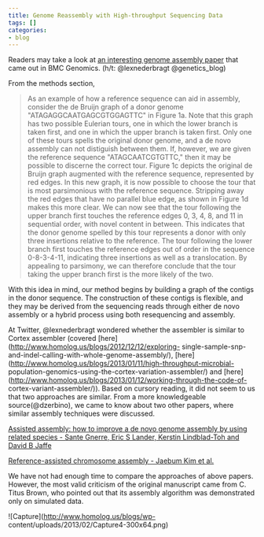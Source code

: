 ```yaml
---
title: Genome Reassembly with High-throughput Sequencing Data
tags: []
categories:
- blog
---
```

Readers may take a look at [an interesting genome assembly
paper](http://www.biomedcentral.com/1471-2164/14/S1/S8) that came out in BMC
Genomics. (h/t: @lexnederbragt @genetics_blog)
<!--more-->

From the methods section,

> As an example of how a reference sequence can aid in assembly, consider the
de Bruijn graph of a donor genome "ATAGAGGCAATGAGCGTGGAGTTC" in Figure 1a.
Note that this graph has two possible Eulerian tours, one in which the lower
branch is taken first, and one in which the upper branch is taken first. Only
one of these tours spells the original donor genome, and a de novo assembly
can not distiguish between them. If, however, we are given the reference
sequence "ATAGCAATCGTGTTC," then it may be possible to discerne the correct
tour. Figure 1c depicts the original de Bruijn graph augmented with the
reference sequence, represented by red edges. In this new graph, it is now
possible to choose the tour that is most parsimonious with the reference
sequence. Stripping away the red edges that have no parallel blue edge, as
shown in Figure 1d makes this more clear. We can now see that the tour
following the upper branch first touches the reference edges 0, 3, 4, 8, and
11 in sequential order, with novel content in between. This indicates that the
donor genome spelled by this tour represents a donor with only three
insertions relative to the reference. The tour following the lower branch
first touches the reference edges out of order in the sequence 0-8-3-4-11,
indicating three insertions as well as a translocation. By appealing to
parsimony, we can therefore conclude that the tour taking the upper branch
first is the more likely of the two.

With this idea in mind, our method begins by building a graph of the contigs
in the donor sequence. The construction of these contigs is flexible, and they
may be derived from the sequencing reads through either de novo assembly or a
hybrid process using both resequencing and assembly.

At Twitter, @lexnederbragt wondered whether the assembler is similar to Cortex
assembler (covered [here](http://www.homolog.us/blogs/2012/12/12/exploring-
single-sample-snp-and-indel-calling-with-whole-genome-assembly/),
[here](http://www.homolog.us/blogs/2013/01/11/high-throughput-microbial-
population-genomics-using-the-cortex-variation-assembler/) and
[here](http://www.homolog.us/blogs/2013/01/12/working-through-the-code-of-
cortex-variant-assembler/)). Based on cursory reading, it did not seem to us
that two approaches are similar. From a more knowledgeable source(@dzerbino),
we came to know about two other papers, where similar assembly techniques were
discussed.

[Assisted assembly: how to improve a de novo genome assembly by using related
species - Sante Gnerre, Eric S Lander, Kerstin Lindblad-Toh and David B
Jaffe](http://genomebiology.com/2009/10/8/R88)

[Reference-assisted chromosome assembly - Jaebum Kim et
al.](http://www.pnas.org/content/early/2013/01/09/1220349110.abstract)

We have not had enough time to compare the approaches of above papers.
However, the most valid criticism of the original manuscript came from C.
Titus Brown, who pointed out that its assembly algorithm was demonstrated only
on simulated data.

![Capture](http://www.homolog.us/blogs/wp-
content/uploads/2013/02/Capture4-300x64.png)

